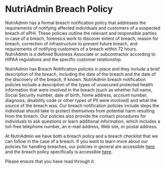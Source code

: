 # NutriAdmin Breach Policy

NutriAdmin has a formal breach notification policy that addresses the requirements of notifying affected individuals and customers of a suspected breach of ePHI. These policies outline the relevant and responsible parties in case of a breach, forensics work to discover extent of breach, reason for breach, correction of infrastructure to prevent future breach, and requirements of notifying customers of a breach within 72 hours. NutriAdmin is a defined Business Associate or subcontractor according to HIPAA regulations and the specific customer relationship.

NutriAdmin has Breach Notification policies in place and they include a brief description of the breach, including the date of the breach and the date of the discovery of the breach, if known. NutriAdmin breach notification policies include a description of the types of unsecured protected health information that were involved in the breach (such as whether full name, Social Security number, date of birth, home address, account number, diagnosis, disability code or other types of PII were involved) and what the source of the breach was. Our breach notification policies include steps the individual should take to protect themselves from potential harm resulting from the breach. Our policies also provide the contact procedures for individuals to ask questions or learn additional information, which includes a toll-free telephone number, an e-mail address, Web site, or postal address.

At NutriAdmin we have both a breach policy and a breach checklist that we can follow in the case of a breach. If you want to learn more about our policies for handling breaches, our policies in general are accessible [here](https://nutriadmin.com/policy) and the breach policy specifically is accessible [here](https://nutriadmin.com/policy/#breach-policy).

Please ensure that you have read through it.
